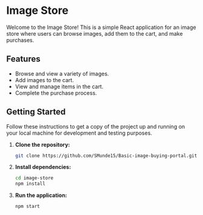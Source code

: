 # Image Store

Welcome to the Image Store! This is a simple React application for an image store where users can browse images, add them to the cart, and make purchases.


## Features

- Browse and view a variety of images.
- Add images to the cart.
- View and manage items in the cart.
- Complete the purchase process.

## Getting Started

Follow these instructions to get a copy of the project up and running on your local machine for development and testing purposes.

1. **Clone the repository:**

   ```bash
   git clone https://github.com/SMunde15/Basic-image-buying-portal.git
2. **Install dependencies:**

    ```bash
    cd image-store
    npm install    
3. **Run the application:**
    ```bash
    npm start
